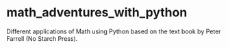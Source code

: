 # math_adventures_with_python
Different applications of Math using Python based on the text book by Peter Farrell (No Starch Press).
